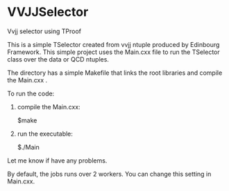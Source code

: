 # VVJJSelector
Vvjj selector using TProof

This is a simple TSelector created from vvjj ntuple produced by Edinbourg Framework.
This simple project uses the Main.cxx file to run the TSelector class over the data or QCD ntuples.

The directory has a simple Makefile that links the root libraries and compile the Main.cxx .

To run the code:

1) compile the Main.cxx: 
    
    $make
    
2) run the executable:

    $./Main
    
Let me know if have any problems.

By default, the jobs runs over 2 workers. You can change this setting in Main.cxx.

  
